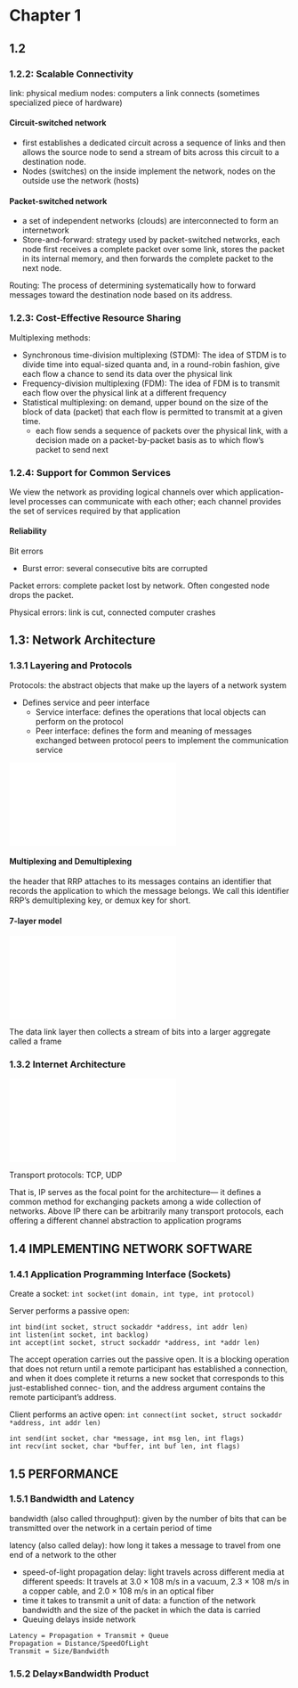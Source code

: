 # Chapter 1

## 1.2

### 1.2.2: Scalable Connectivity

link: physical medium
nodes: computers a link connects (sometimes specialized piece of hardware)

#### Circuit-switched network
  - first establishes a dedicated circuit across a sequence of links and then allows the source node to send a stream of bits across this circuit to a destination node.
  - Nodes (switches) on the inside implement the network, nodes on the outside use the network (hosts)

#### Packet-switched network
  - a set of independent networks (clouds) are interconnected to form an internetwork
  - Store-and-forward: strategy used by packet-switched networks, each node first receives a complete packet over some link, stores the packet in its internal memory, and then forwards the complete packet to the next node.

Routing: The process of determining systematically how to forward messages toward the destination node based on its address.

### 1.2.3: Cost-Effective Resource Sharing

Multiplexing methods:
  - Synchronous time-division multiplexing (STDM): The idea of STDM is to divide time into equal-sized quanta and, in a round-robin fashion, give each flow a chance to send its data over the physical link
  - Frequency-division multiplexing (FDM): The idea of FDM is to transmit each flow over the physical link at a different frequency
  - Statistical multiplexing: on demand, upper bound on the size of the block of data (packet) that each flow is permitted to transmit at a given time.
    - each flow sends a sequence of packets over the physical link, with a decision made on a packet-by-packet basis as to which flow’s packet to send next

### 1.2.4: Support for Common Services

We view the network as providing logical channels over which application-level processes can communicate with each other; each channel provides the set of services required by that application

#### Reliability

Bit errors
  - Burst error: several consecutive bits are corrupted

Packet errors: complete packet lost by network. Often congested node drops the packet.

Physical errors: link is cut, connected computer crashes

## 1.3: Network Architecture

### 1.3.1 Layering and Protocols

Protocols: the abstract objects that make up the layers of a network system
  - Defines service and peer interface
    - Service interface: defines the operations that local objects can perform on the protocol
    - Peer interface: defines the form and meaning of messages exchanged between protocol peers to implement the communication service

![](../img/r1.12.md)

#### Multiplexing and Demultiplexing

the header that RRP attaches to its messages contains an identifier that records the application to which the message belongs. We call this identifier RRP’s demultiplexing key, or demux key for short.

#### 7-layer model

![](../img/r1.13.md)

The data link layer then collects a stream of bits into a larger aggregate called a frame

### 1.3.2 Internet Architecture

![](../img/r1.15.md)

Transport protocols: TCP, UDP

That is, IP serves as the focal point for the architecture— it defines a common method for exchanging packets among a wide collection of networks. Above IP there can be arbitrarily many transport protocols, each offering a different channel abstraction to application programs

## 1.4 IMPLEMENTING NETWORK SOFTWARE

### 1.4.1 Application Programming Interface (Sockets)

Create a socket: `int socket(int domain, int type, int protocol)`

Server performs a passive open:

```
int bind(int socket, struct sockaddr *address, int addr len)
int listen(int socket, int backlog)
int accept(int socket, struct sockaddr *address, int *addr len)
```

The accept operation carries out the passive open. It is a blocking operation that does not return until a remote participant has established a connection, and when it does complete it returns a new socket that corresponds to this just-established connec- tion, and the address argument contains the remote participant’s address.


Client performs an active open: `int connect(int socket, struct sockaddr *address, int addr len)`

```
int send(int socket, char *message, int msg len, int flags)
int recv(int socket, char *buffer, int buf len, int flags)
```

## 1.5 PERFORMANCE

### 1.5.1 Bandwidth and Latency

bandwidth (also called throughput): given by the number of bits that can be transmitted over the network in a certain period of time

latency (also called delay): how long it takes a message to travel from one end of a network to the other
  - speed-of-light propagation delay: light travels across different media at different speeds: It travels at 3.0 × 108 m/s in a vacuum, 2.3 × 108 m/s in a copper cable, and 2.0 × 108 m/s in an optical fiber
  - time it takes to transmit a unit of data: a function of the network bandwidth and the size of the packet in which the data is carried
  - Queuing delays inside network

```
Latency = Propagation + Transmit + Queue
Propagation = Distance/SpeedOfLight
Transmit = Size/Bandwidth
```

### 1.5.2 Delay×Bandwidth Product
